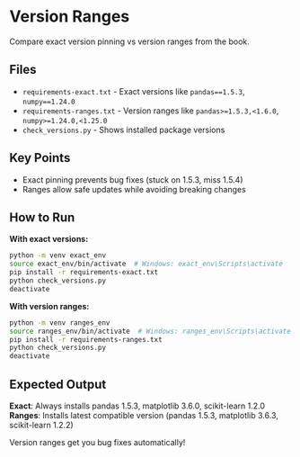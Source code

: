 # Version Ranges

Compare exact version pinning vs version ranges from the book.

## Files

- `requirements-exact.txt` - Exact versions like `pandas==1.5.3`, `numpy==1.24.0`
- `requirements-ranges.txt` - Version ranges like `pandas>=1.5.3,<1.6.0`, `numpy>=1.24.0,<1.25.0`
- `check_versions.py` - Shows installed package versions

## Key Points

- Exact pinning prevents bug fixes (stuck on 1.5.3, miss 1.5.4)
- Ranges allow safe updates while avoiding breaking changes

## How to Run

**With exact versions:**
```bash
python -m venv exact_env
source exact_env/bin/activate  # Windows: exact_env\Scripts\activate
pip install -r requirements-exact.txt
python check_versions.py
deactivate
```

**With version ranges:**
```bash
python -m venv ranges_env
source ranges_env/bin/activate  # Windows: ranges_env\Scripts\activate
pip install -r requirements-ranges.txt
python check_versions.py
deactivate
```

## Expected Output

**Exact**: Always installs pandas 1.5.3, matplotlib 3.6.0, scikit-learn 1.2.0
**Ranges**: Installs latest compatible version (pandas 1.5.3, matplotlib 3.6.3, scikit-learn 1.2.2)

Version ranges get you bug fixes automatically!